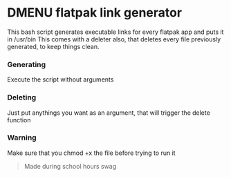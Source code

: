 # DMENU flatpak link generator

This bash script generates executable links for every flatpak app and puts it in /usr/bin
This comes with a deleter also, that deletes every file previously generated, to keep things clean.

### Generating

Execute the script without arguments

### Deleting

Just put anythings you want as an argument, that will trigger the delete function

### Warning

Make sure that you chmod +x the file before trying to run it

> Made during school hours swag
